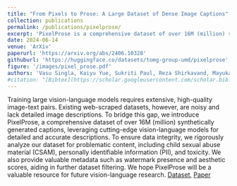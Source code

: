 ```yaml
---
title: "From Pixels to Prose: A Large Dataset of Dense Image Captions"
collection: publications
permalink: /publications/pixelprose/
excerpt: 'PixelProse is a comprehensive dataset of over 16M (million) synthetically generated captions, leveraging cutting-edge vision-language models for detailed and accurate descriptions.'
date: 2024-06-14
venue: 'ArXiv'
paperurl: 'https://arxiv.org/abs/2406.10328'
githuburl: 'https://huggingface.co/datasets/tomg-group-umd/pixelprose'
figure: '/images/pixel_prose.pdf'
authors: 'Vasu Singla, Kaiyu Yue, Sukriti Paul, Reza Shirkavand, Mayuka Jayawardhana, Alireza Ganjdanesh, Heng Huang, Abhinav Bhatele, Gowthami Somepalli, Tom Goldstein'
#citation: "[Bibtex](https://scholar.googleusercontent.com/scholar.bib?q=info:ZkCwRc5-7bgJ:scholar.google.com/&output=citation&scisdr=ClExa795EPesk0nPEiI:AFWwaeYAAAAAZv7JCiJJwHMa3sda3gsFkNG24VI&scisig=AFWwaeYAAAAAZv7JCuMjfKl65zI00CI_v1C_Qlk&scisf=4&ct=citation&cd=-1&hl=en)" 
---
```

Training large vision-language models requires extensive, high-quality image-text pairs. Existing web-scraped datasets, however, are noisy and lack detailed image descriptions. To bridge this gap, we introduce PixelProse, a comprehensive dataset of over 16M (million) synthetically generated captions, leveraging cutting-edge vision-language models for detailed and accurate descriptions. To ensure data integrity, we rigorously analyze our dataset for problematic content, including child sexual abuse material (CSAM), personally identifiable information (PII), and toxicity. We also provide valuable metadata such as watermark presence and aesthetic scores, aiding in further dataset filtering. We hope PixelProse will be a valuable resource for future vision-language research.
[Dataset](https://huggingface.co/datasets/tomg-group-umd/pixelprose), [Paper](https://arxiv.org/abs/2406.10328)

